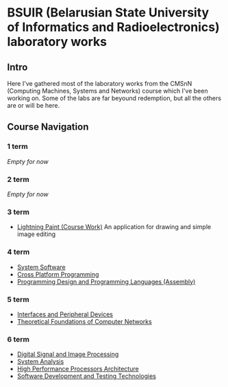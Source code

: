 ﻿# BSUIR (Belarusian State University of Informatics and Radioelectronics) laboratory works

## Intro
Here I've gathered most of the laboratory works from the CMSnN (Computing Machines, Systems and Networks) course which I've been working on. Some of the labs are far beyound redemption, but all the others are or will be here.

## Course Navigation

### 1 term

*Empty for now*

### 2 term

*Empty for now*

### 3 term
* [Lightning Paint (Course Work)](https://github.com/NasterVill/BSUIR_Labs/tree/master/CourseWorks/LightningPaint)
An application for drawing and simple image editing

### 4 term
* [System Software](https://github.com/NasterVill/BSUIR_Labs/tree/master/4%20term/System_Software_-SPO-)
* [Cross Platform Programming](https://github.com/NasterVill/BSUIR_Labs/tree/master/4%20term/Cross_Platform_Programming-Course)
* [Programming Design and Programming Languages (Assembly)](https://github.com/NasterVill/BSUIR_Labs/tree/master/4%20term/Programming-Design-and-Programming-Languages-Assembly)

### 5 term

* [Interfaces and Peripheral Devices](https://github.com/NasterVill/BSUIR_Labs/tree/master/5%20term/Interfaces-and-Peripheral-Devices-IPD-)
* [Theoretical Foundations of Computer Networks](https://github.com/NasterVill/BSUIR_Labs/tree/master/5%20term/Theoretical-Foundations-of-Computer-Networks-TFoCN)

### 6 term

* [Digital Signal and Image Processing](https://github.com/NasterVill/BSUIR_Labs/tree/master/6%20term/DSIP-Digital-Signal-and-Image-Processing-)
* [System Analysis](https://github.com/NasterVill/BSUIR_Labs/tree/master/6%20term/SA%20(System-Analysis))
* [High Performance Processors Architecture](https://github.com/NasterVill/BSUIR_Labs/tree/master/6%20term/HPPA-High-Performance-Processors-Architecture)
* [Software Development and Testing Technologies](https://github.com/NasterVill/BSUIR_Labs/tree/master/6%20term/GoParty%20(Software-Development-and-Testing-Technologies))